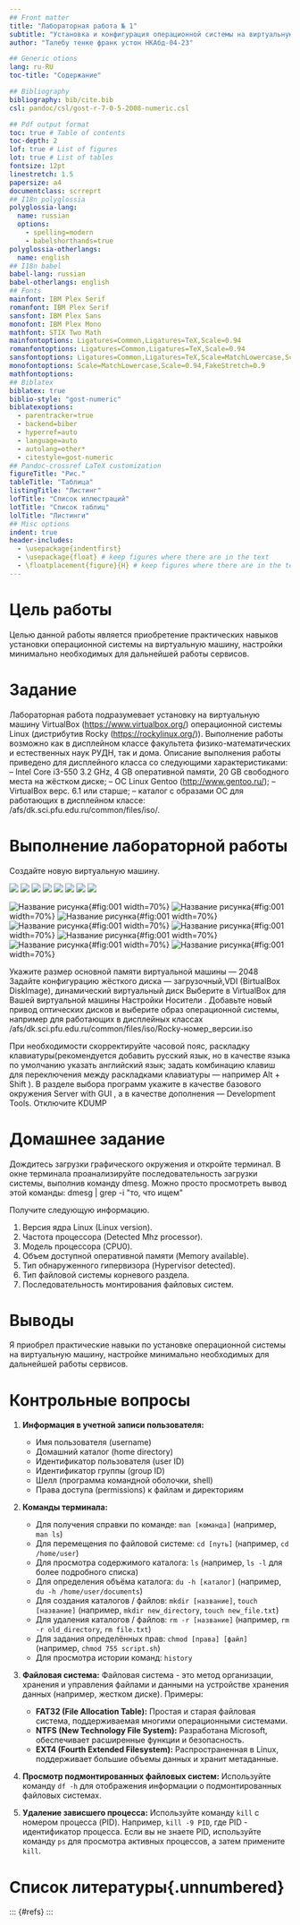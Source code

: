 ```yaml
---
## Front matter
title: "Лабораторная работа № 1"
subtitle: "Установка и конфигурация операционной системы на виртуальную машину"
author: "Талебу тенке франк устон НКАбд-04-23"

## Generic otions
lang: ru-RU
toc-title: "Содержание"

## Bibliography
bibliography: bib/cite.bib
csl: pandoc/csl/gost-r-7-0-5-2008-numeric.csl

## Pdf output format
toc: true # Table of contents
toc-depth: 2
lof: true # List of figures
lot: true # List of tables
fontsize: 12pt
linestretch: 1.5
papersize: a4
documentclass: scrreprt
## I18n polyglossia
polyglossia-lang:
  name: russian
  options:
	- spelling=modern
	- babelshorthands=true
polyglossia-otherlangs:
  name: english
## I18n babel
babel-lang: russian
babel-otherlangs: english
## Fonts
mainfont: IBM Plex Serif
romanfont: IBM Plex Serif
sansfont: IBM Plex Sans
monofont: IBM Plex Mono
mathfont: STIX Two Math
mainfontoptions: Ligatures=Common,Ligatures=TeX,Scale=0.94
romanfontoptions: Ligatures=Common,Ligatures=TeX,Scale=0.94
sansfontoptions: Ligatures=Common,Ligatures=TeX,Scale=MatchLowercase,Scale=0.94
monofontoptions: Scale=MatchLowercase,Scale=0.94,FakeStretch=0.9
mathfontoptions:
## Biblatex
biblatex: true
biblio-style: "gost-numeric"
biblatexoptions:
  - parentracker=true
  - backend=biber
  - hyperref=auto
  - language=auto
  - autolang=other*
  - citestyle=gost-numeric
## Pandoc-crossref LaTeX customization
figureTitle: "Рис."
tableTitle: "Таблица"
listingTitle: "Листинг"
lofTitle: "Список иллюстраций"
lotTitle: "Список таблиц"
lolTitle: "Листинги"
## Misc options
indent: true
header-includes:
  - \usepackage{indentfirst}
  - \usepackage{float} # keep figures where there are in the text
  - \floatplacement{figure}{H} # keep figures where there are in the text
---
```


# Цель работы

Целью данной работы является приобретение практических навыков
установки операционной системы на виртуальную машину, настройки минимально необходимых для дальнейшей работы сервисов.

# Задание
Лабораторная работа подразумевает установку на виртуальную машину
VirtualBox (https://www.virtualbox.org/) операционной системы Linux
(дистрибутив Rocky (https://rockylinux.org/)).
Выполнение работы возможно как в дисплейном классе факультета
физико-математических и естественных наук РУДН, так и дома. Описание
выполнения работы приведено для дисплейного класса со следующими характеристиками:
– Intel Core i3-550 3.2 GHz, 4 GB оперативной памяти, 20 GB свободного
места на жёстком диске;
– ОС Linux Gentoo (http://www.gentoo.ru/);
– VirtualBox верс. 6.1 или старше;
– каталог с образами ОС для работающих в дисплейном классе:
/afs/dk.sci.pfu.edu.ru/common/files/iso/.

# Выполнение лабораторной работы
Создайте новую виртуальную машину.

![](image/1.jpg)
![](image/2.jpg)
![](image/3.jpg)
![](image/4.jpg)
![](image/5.jpg)
![](image/6.jpg)
![](image/7.jpg)
![](image/8.jpg)

![Название рисунка](image/1.jpg){#fig:001 width=70%}
![Название рисунка](image/2.jpg){#fig:001 width=70%}
![Название рисунка](image/3.jpg){#fig:001 width=70%}
![Название рисунка](image/4.jpg){#fig:001 width=70%}
![Название рисунка](image/5.jpg){#fig:001 width=70%}
![Название рисунка](image/6.jpg){#fig:001 width=70%}
![Название рисунка](image/7.png){#fig:001 width=70%}
![Название рисунка](image/8.png){#fig:001 width=70%}

Укажите размер основной памяти виртуальной машины  — 2048
Задайте конфигурацию жёсткого диска — загрузочный,VDI (BirtualBox DiskImage), динамический виртуальный диск
Выберите в VirtualBox для Вашей виртуальной машины Настройки
Носители . Добавьте новый привод оптических дисков и выберите образ
операционной системы, например для работающих в дисплейных классах /afs/dk.sci.pfu.edu.ru/common/files/iso/Rocky-номер_версии.iso

При необходимости скорректируйте часовой пояс, раскладку клавиатуры(рекомендуется добавить русский язык, но в качестве языка по умолчанию указать английский язык; задать комбинацию клавиш для переключения между раскладками клавиатуры — например Alt + Shift ). В разделе выбора программ укажите в качестве базового окружения Server with GUI , а в качестве дополнения — Development Tools. Отключите KDUMP 

# Домашнее задание
Дождитесь загрузки графического окружения и откройте терминал. В окне
терминала проанализируйте последовательность загрузки системы, выполнив команду dmesg. Можно просто просмотреть вывод этой команды: dmesg | grep -i "то, что ищем"

Получите следующую информацию.
1. Версия ядра Linux (Linux version).
2. Частота процессора (Detected Mhz processor).
3. Модель процессора (CPU0).
4. Объем доступной оперативной памяти (Memory available).
5. Тип обнаруженного гипервизора (Hypervisor detected).
6. Тип файловой системы корневого раздела.
7. Последовательность монтирования файловых систем.

# Выводы

Я приобрел практические навыки по установке операционной системы на виртуальную машину, настройке минимально необходимых для дальнейшей работы сервисов.

# Контрольные вопросы
1. **Информация в учетной записи пользователя:**
   - Имя пользователя (username)
   - Домашний каталог (home directory)
   - Идентификатор пользователя (user ID)
   - Идентификатор группы (group ID)
   - Шелл (программа командной оболочки, shell)
   - Права доступа (permissions) к файлам и директориям

2. **Команды терминала:**
   - Для получения справки по команде: `man [команда]` (например, `man ls`)
   - Для перемещения по файловой системе: `cd [путь]` (например, `cd /home/user`)
   - Для просмотра содержимого каталога: `ls` (например, `ls -l` для более подробного списка)
   - Для определения объёма каталога: `du -h [каталог]` (например, `du -h /home/user/documents`)
   - Для создания каталогов / файлов: `mkdir [название]`, `touch [название]` (например, `mkdir new_directory`, `touch new_file.txt`)
   - Для удаления каталогов / файлов: `rm -r [название]` (например, `rm -r old_directory`, `rm file.txt`)
   - Для задания определённых прав: `chmod [права] [файл]` (например, `chmod 755 script.sh`)
   - Для просмотра истории команд: `history`

3. **Файловая система:**
   Файловая система - это метод организации, хранения и управления файлами и данными на устройстве хранения данных (например, жестком диске). Примеры:
   - **FAT32 (File Allocation Table):** Простая и старая файловая система, поддерживаемая многими операционными системами.
   - **NTFS (New Technology File System):** Разработана Microsoft, обеспечивает расширенные функции и безопасность.
   - **EXT4 (Fourth Extended Filesystem):** Распространенная в Linux, поддерживает большие объемы данных и хранит метаданные.

4. **Просмотр подмонтированных файловых систем:**
   Используйте команду `df -h` для отображения информации о подмонтированных файловых системах.

5. **Удаление зависшего процесса:**
   Используйте команду `kill` с номером процесса (PID). Например, `kill -9 PID`, где PID - идентификатор процесса. Если вы не знаете PID, используйте команду `ps` для просмотра активных процессов, а затем примените `kill`.

# Список литературы{.unnumbered}

::: {#refs}
:::
